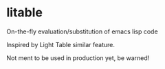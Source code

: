 litable
=======

On-the-fly evaluation/substitution of emacs lisp code

Inspired by Light Table similar feature.

Not ment to be used in production yet, be warned!
